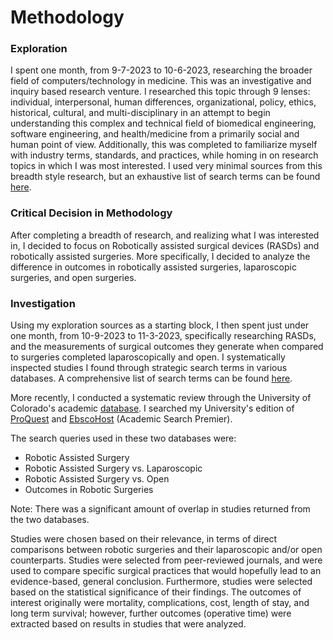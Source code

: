 # Methodology

### Exploration
I spent one month, from 9-7-2023 to 10-6-2023, researching the broader field of computers/technology in medicine. This was an investigative and inquiry based research venture. I researched this topic through 9 lenses: individual, interpersonal, human differences, organizational, policy, ethics, historical, cultural, and multi-disciplinary in an attempt to begin understanding this complex and technical field of biomedical engineering, software engineering, and health/medicine from a primarily social and human point of view. Additionally, this was completed to familiarize myself with industry terms, standards, and practices, while homing in on research topics in which I was most interested. I used very minimal sources from this breadth style research, but an exhaustive list of search terms can be found [here](https://docs.google.com/spreadsheets/d/1oNA6XXVFzFoIJnYeAsb0xS4jXLMmwv-RUrTuOrg_6s0/edit?usp=sharing).

### Critical Decision in Methodology
After completing a breadth of research, and realizing what I was interested in, I decided to focus on Robotically assisted surgical devices (RASDs) and robotically assisted surgeries. More specifically, I decided to analyze the difference in outcomes in robotically assisted surgeries, laparoscopic surgeries, and open surgeries.

### Investigation
Using my exploration sources as a starting block, I then spent just under one month, from 10-9-2023 to 11-3-2023, specifically researching RASDs, and the measurements of surgical outcomes they generate when compared to surgeries completed laparoscopically and open. I systematically inspected studies I found through strategic search terms in various databases. A comprehensive list of search terms can be found [here](https://docs.google.com/spreadsheets/d/1-QmiSYuMmubs0tnvtkqNF4EqeaW7_pREKFZtQRO3Y6c/edit?usp=sharing).

More recently, I conducted a systematic review through the University of Colorado's academic [database](https://www.colorado.edu/libraries/research/find-articles-and-databases). I searched my University's edition of [ProQuest](https://about.proquest.com/) and [EbscoHost](https://www.ebsco.com/products/ebscohost-research-platform) (Academic Search Premier).  

The search queries used in these two databases were:
- Robotic Assisted Surgery
- Robotic Assisted Surgery vs. Laparoscopic
- Robotic Assisted Surgery vs. Open
- Outcomes in Robotic Surgeries

Note: There was a significant amount of overlap in studies returned from the two databases.

Studies were chosen based on their relevance, in terms of direct comparisons between robotic surgeries and their laparoscopic and/or open counterparts. Studies were selected from peer-reviewed journals, and were used to compare specific surgical practices that would hopefully lead to an evidence-based, general conclusion. Furthermore, studies were selected based on the statistical significance of their findings. The outcomes of interest originally were mortality, complications, cost, length of stay, and long term survival; however, further outcomes (operative time) were extracted based on results in studies that were analyzed.

